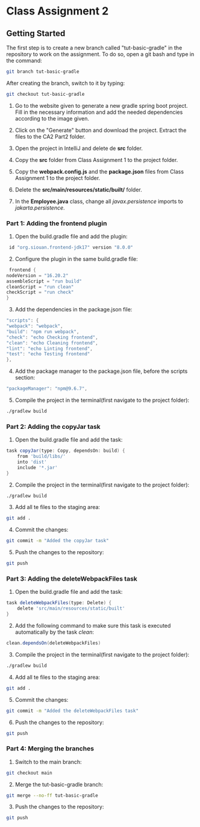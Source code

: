 # Class Assignment 2

## Getting Started

The first step is to create a new branch called "tut-basic-gradle" in the repository to work on the assignment. To do so, open a git bash and type in the command:
```bash
git branch tut-basic-gradle
```

After creating the branch, switch to it by typing:
```bash
git checkout tut-basic-gradle
```

1. Go to the website given to generate a new gradle spring boot project. Fill in the necessary information and add the needed dependencies according to the image given.

2. Click on the "Generate" button and download the project. Extract the files to the CA2 Part2 folder.

3. Open the project in IntelliJ and delete de **src** folder.

4. Copy the **src** folder from Class Assignment 1 to the project folder.
5. Copy the **webpack.config.js** and the **package.json** files from Class Assignment 1 to the project folder.
6. Delete the **src/main/resources/static/built/** folder.
7. In the **Employee.java** class, change all *javax.persistence* imports to *jakarta.persistence*.

### Part 1: Adding the frontend plugin

1. Open the build.gradle file and add the plugin:
```gradle
 id "org.siouan.frontend-jdk17" version "8.0.0"
```

2. Configure the plugin in the same build.gradle file:
```gradle
 frontend {
nodeVersion = "16.20.2"
assembleScript = "run build"
cleanScript = "run clean"
checkScript = "run check"
}
```

3. Add the dependencies in the package.json file:
```gradle
"scripts": {
"webpack": "webpack",
"build": "npm run webpack",
"check": "echo Checking frontend",
"clean": "echo Cleaning frontend",
"lint": "echo Linting frontend",
"test": "echo Testing frontend"
},
```
4. Add the package manager to the package.json file, before the scripts section:
```gradle
"packageManager": "npm@9.6.7",
```

5. Compile the project in the terminal(first navigate to the project folder):
```bash
./gradlew build
```

### Part 2: Adding the copyJar task

1. Open the build.gradle file and add the task:
```gradle
task copyJar(type: Copy, dependsOn: build) {
	from 'build/libs/'
	into 'dist'
	include '*.jar'
}
```

2. Compile the project in the terminal(first navigate to the project folder):
```bash
./gradlew build
```
3. Add all te files to the staging area:
```bash
git add .
```
4. Commit the changes:
```bash
git commit -m "Added the copyJar task"
```
5. Push the changes to the repository:
```bash
git push
```

### Part 3: Adding the deleteWebpackFiles task

1. Open the build.gradle file and add the task:
```gradle
task deleteWebpackFiles(type: Delete) {
	delete 'src/main/resources/static/built'
}
```

2. Add the following command to make sure this task is executed automatically by the task *clean*:
```gradle
clean.dependsOn(deleteWebpackFiles)
```

3. Compile the project in the terminal(first navigate to the project folder):
```bash
./gradlew build
```
4. Add all te files to the staging area:
```bash
git add .
```
5. Commit the changes:
```bash
git commit -m "Added the deleteWebpackFiles task"
```
6. Push the changes to the repository:
```bash
git push
```

### Part 4: Merging the branches

1. Switch to the main branch:
```bash
git checkout main
```
2. Merge the tut-basic-gradle branch:
```bash
git merge --no-ff tut-basic-gradle
```
3. Push the changes to the repository:
```bash
git push
```
